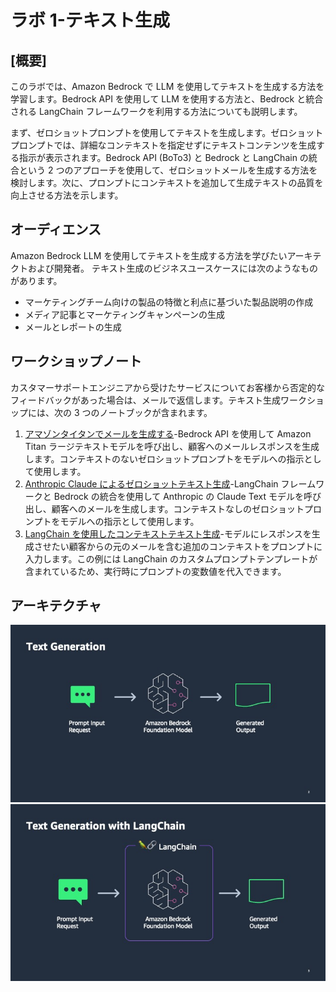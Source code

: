 # ラボ 1-テキスト生成

## [概要]

このラボでは、Amazon Bedrock で LLM を使用してテキストを生成する方法を学習します。Bedrock API を使用して LLM を使用する方法と、Bedrock と統合される LangChain フレームワークを利用する方法についても説明します。

まず、ゼロショットプロンプトを使用してテキストを生成します。ゼロショットプロンプトでは、詳細なコンテキストを指定せずにテキストコンテンツを生成する指示が表示されます。Bedrock API (BoTo3) と Bedrock と LangChain の統合という 2 つのアプローチを使用して、ゼロショットメールを生成する方法を検討します。次に、プロンプトにコンテキストを追加して生成テキストの品質を向上させる方法を示します。

## オーディエンス

Amazon Bedrock LLM を使用してテキストを生成する方法を学びたいアーキテクトおよび開発者。
テキスト生成のビジネスユースケースには次のようなものがあります。

*   マーケティングチーム向けの製品の特徴と利点に基づいた製品説明の作成
*   メディア記事とマーケティングキャンペーンの生成
*   メールとレポートの生成

## ワークショップノート

カスタマーサポートエンジニアから受けたサービスについてお客様から否定的なフィードバックがあった場合は、メールで返信します。テキスト生成ワークショップには、次の 3 つのノートブックが含まれます。

1.  [アマゾンタイタンでメールを生成する](./00_generate_w_bedrock.ipynb)-Bedrock API を使用して Amazon Titan ラージテキストモデルを呼び出し、顧客へのメールレスポンスを生成します。コンテキストのないゼロショットプロンプトをモデルへの指示として使用します。
2.  [Anthropic Claude によるゼロショットテキスト生成](01_zero_shot_generation.ipynb)-LangChain フレームワークと Bedrock の統合を使用して Anthropic の Claude Text モデルを呼び出し、顧客へのメールを生成します。コンテキストなしのゼロショットプロンプトをモデルへの指示として使用します。
3.  [LangChain を使用したコンテキストテキスト生成](./02_contextual_generation.ipynb)-モデルにレスポンスを生成させたい顧客からの元のメールを含む追加のコンテキストをプロンプトに入力します。この例には LangChain のカスタムプロンプトテンプレートが含まれているため、実行時にプロンプトの変数値を代入できます。

## アーキテクチャ

![Bedrock](./images/bedrock.jpg)
![Bedrock](./images/bedrock_langchain.jpg)
